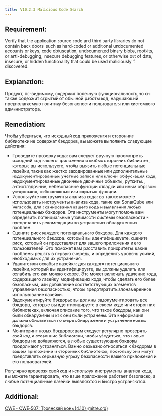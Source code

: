 ```yaml
---
title: V10.2.3 Malicious Code Search
---
```







## Requirement:

Verify that the application source code and third party libraries do not contain back doors, such as hard-coded or additional undocumented accounts or keys, code obfuscation, undocumented binary blobs, rootkits, or anti-debugging, insecure debugging features, or otherwise out of date, insecure, or hidden functionality that could be used maliciously if discovered.

## Explanation:

Продукт, по-видимому, содержит полезную функциональность,но он также содержит скрытый от обычной работы код, нарушающий предполагаемую политику безопасности пользователя или системного администратора.

## Remediation:

Чтобы убедиться, что исходный код приложения и сторонние библиотеки не содержат бэкдоров, вы можете выполнить следующие действия: 

- Проведите проверку кода: вам следует вручную просмотреть исходный код вашего приложения и любых сторонних библиотек, которые вы используете, чтобы выявить любые потенциальные лазейки, такие как жестко закодированные или дополнительные недокументированные учетные записи или ключи, обфускация кода, недокументированные двоичные двоичные объекты, руткиты. , антиотладочные, небезопасные функции отладки или иным образом устаревшие, небезопасные или скрытые функции. 
- Используйте инструменты анализа кода: вы также можете использовать инструменты анализа кода, такие как SonarQube или Veracode, для сканирования вашего кода и выявления любых потенциальных бэкдоров. Эти инструменты могут помочь вам определить потенциальные уязвимости системы безопасности и предоставить рекомендации по устранению обнаруженных проблем. 
- Оцените риск каждого потенциального бэкдора. Для каждого потенциального бэкдора, который вы идентифицируете, оцените риск, который он представляет для вашего приложения и его пользователей. Это поможет вам расставить приоритеты, какие проблемы решать в первую очередь, и определить уровень усилий, необходимых для их устранения. 
- Удалите или ослабьте лазейки: для каждого потенциального лазейки, который вы идентифицируете, вы должны удалить или ослабить его как можно скорее. Это может включать удаление кода, содержащего лазейку, модификацию кода, чтобы сделать его более безопасным, или добавление соответствующих элементов управления безопасностью, чтобы предотвратить злонамеренное использование лазейки.
-  Задокументируйте бэкдоры: вы должны задокументировать все бэкдоры, которые вы идентифицируете в своем коде или сторонних библиотеках, включая описание того, что такое бэкдоры, как они были обнаружены и как они были устранены. Эта информация должна обновляться по мере обнаружения и устранения новых бэкдоров. 
- Мониторинг новых бэкдоров: вам следует регулярно проверять свой код и сторонние библиотеки, чтобы убедиться, что новые бэкдоры не добавляются, а любые существующие бэкдоры продолжают устраняться. Важно серьезно относиться к бэкдорам в вашем приложении и сторонних библиотеках, поскольку они могут представлять серьезную угрозу безопасности вашего приложения и его пользователей. 


Регулярно проверяя свой код и используя инструменты анализа кода, вы можете гарантировать, что ваше приложение работает безопасно, а любые потенциальные лазейки выявляются и быстро устраняются.

## Additional:

[CWE - CWE-507: Троянский конь (4.10) (mitre.org)](https://cwe.mitre.org/data/definitions/507.html)




